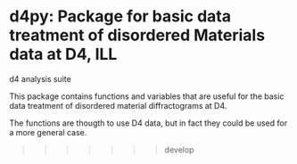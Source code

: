 # d4py: Package for basic data treatment of disordered Materials data at D4, ILL

d4 analysis suite


This package contains functions and variables that are useful for the basic data treatment of disordered material diffractograms at D4.


The functions are thougth to use D4 data, but in fact they could be used for a more general case.

>>>>>>> develop
